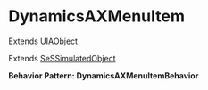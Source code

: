 # DynamicsAXMenuItem

Extends [UIAObject](UIAObject.md)

Extends [SeSSimulatedObject](SeSSimulatedObject.md)





**Behavior Pattern: DynamicsAXMenuItemBehavior**


<!-- ============================== property summary ========================== -->

	
<!-- ============================== action summary ========================== -->


<!-- ============================== property detail ========================== -->
	
	
<!-- ============================== action detail ========================== -->
		


